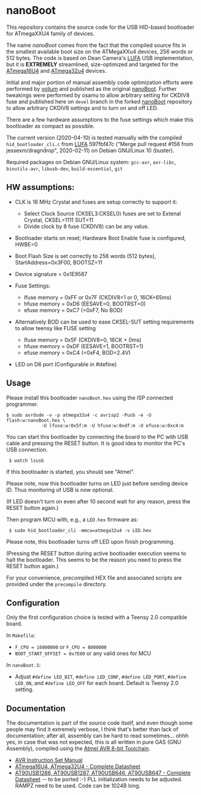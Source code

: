 # nanoBoot

<!-- not used by osamu: [![Build Status](https://travis-ci.org/volium/nanoBoot.svg?branch=master)](https://travis-ci.org/volium/nanoBoot) -->

This repository contains the source code for the USB HID-based bootloader for ATmegaXXU4 family of devices.

The name *nanoBoot* comes from the fact that the compiled source fits in the smallest available boot size on the ATMegaXXu4 devices, 256 words or 512 bytes. The code is based on Dean Camera's [LUFA](https://github.com/abcminiuser/lufa) USB implementation, but it is **EXTREMELY** streamlined, size-optimized and targeted for the [ATmega16U4](http://www.atmel.com/devices/atmega16u4.aspx) and [ATmega32u4](http://www.atmel.com/devices/atmega32u4.aspx) devices.

Initial and major portion of manual assembly code optimization efforts were performed by [volium](https://github.com/volium) and published as the original [nanoBoot](https://github.com/volium/nanoBoot).  Further tweakings were performed by osamu to allow arbitrary setting for CKDIV8 fuse and published here on `devel` branch in the forked [nanoBoot](https://github.com/osamuaoki/nanoBoot) repository to allow arbitrary CKDIV8 settings and to turn on and off LED.

There are a few hardware assumptions to the fuse settings which make this bootloader as compact as possible.

<!-- It's very likely that a few sections can be rewritten to make it even smaller, and the ultimate goal is to support EEPROM programming as well, although that would require changes to the host code. -->

<!--The current version (commit #[5401f92](https://github.com/volium/nanoBoot/commit/5f84c0c44d78e907de869176c576855c8ba7a2f2)) is supported as-is in the 'hid_bootloader_loader.py' script that ships with [LUFA-151115](https://github.com/abcminiuser/lufa/releases/tag/LUFA-151115), and is exactly 508 bytes long.-->

<!-- The current version (2020-04-03) is supported as-is in the 'hid_bootloader_loader.py' script that ships with [LUFA-151115](https://github.com/abcminiuser/lufa/releases/tag/LUFA-151115), and is exactly 512 bytes long. -->

The current version (2020-04-10) is tested manually with the compiled `hid_bootloader_cli.c` from [LUFA](https://github.com/abcminiuser/lufa) 597fbf47c ("Merge pull request #156 from jessexm/dragndrop", 2020-02-11) on Debian GNU/Linux 10 (buster).

Required packages on Debian GNU/Linux system: `gcc-avr`, `avr-libc`, `binutils-avr`, `libusb-dev`, `build-essential`, `git`

## HW assumptions:

* CLK is 16 MHz Crystal and fuses are setup correctly to support it:
    * Select Clock Source (CKSEL3:CKSEL0) fuses are set to Extenal Crystal, CKSEL=1111 SUT=11
    * Divide clock by 8 fuse (CKDIV8) can be any value.
* Bootloader starts on reset; Hardware Boot Enable fuse is configured, HWBE=0
* Boot Flash Size is set correctly to 256 words (512 bytes), StartAddress=0x3F00, BOOTSZ=11
* Device signature = 0x1E9587

* Fuse Settings:
    * lfuse memory = 0xFF or 0x7F (CKDIV8=1 or 0, 16CK+65ms)
    * hfuse memory = 0xD6 (EESAVE=0, BOOTRST=0)
    * efuse memory = 0xC7 (=0xF7, No BOD)

* Alternatively BOD can be used to ease CKSEL-SUT setting requirements to
  allow teensy like FUSE setting
    * lfuse memory = 0x5F (CKDIV8=0, 16CK + 0ms)
    * hfuse memory = 0xDF (EESAVE=1, BOOTRST=1)
    * efuse memory = 0xC4 (=0xF4, BOD=2.4V)

* LED on D6 port (Configurable in #define)

## Usage

Please install this bootloader `nanoBoot.hex` using the ISP connected programmer.

```
$ sudo avrdude -v -p atmega32u4 -c avrisp2 -Pusb -e -U flash:w:nanoBoot.hex \
             -U lfuse:w:0x5f:m -U hfuse:w:0xdf:m -U efuse:w:0xc4:m
```

You can start this bootloader by connecting the board to the PC with USB cable and pressing the RESET button.  It is good idea to monitor the PC's USB connection.

```
 $ watch lsusb
```

If this bootloader is started, you should see "Atmel".

Please note, now this bootloader turns on LED just before sending device ID.  Thus monitoring of USB is now optional.

(If LED doesn't turn on even after 10 second wait for any reason, press the RESET button again.)

Then program MCU with, e.g., a `LED.hex` firmware as:

```
 $ sudo hid_bootloader_cli -mmcu=atmega32u4 -v LED.hex
```
Please note, this bootloader turns off LED upon finish programming.

(Pressing the RESET button during active bootloader execution seems to halt the bootloader.  This seems to be the reason you need to press the RESET button again.)

For your convenience, precompiled HEX file and associated scripts are provided under the `precompile` directory.

## Configuration

Only the first configuration choice is tested with a Teensy 2.0 compatible board.

In `Makefile`:

* `F_CPU = 16000000` or `F_CPU = 8000000`
* `BOOT_START_OFFSET = 0x7E00` or any valid ones for MCU

In `nanoBoot.S`:

* Adjust `#define LED_BIT`, `#define LED_CONF`, `#define LED_PORT`, `#define LED_ON`, and `#define LED_OFF` for each board.  Default is Teensy 2.0 setting.

## Documentation

The documentation is part of the source code itself, and even though some people may find it extremely verbose, I think that's better than lack of documentation; after all, assembly can be hard to read sometimes... ohhh yes, in case that was not expected, this is all written in pure GAS (GNU Assembly), compiled using the [Atmel AVR 8-bit Toolchain](http://www.atmel.com/tools/atmelavrtoolchainforwindows.aspx).

 * [AVR Instruction Set Manual](http://ww1.microchip.com/downloads/en/devicedoc/atmel-0856-avr-instruction-set-manual.pdf)
 * [ATmega16U4, ATmega32U4 - Complete Datasheet](http://ww1.microchip.com/downloads/en/devicedoc/atmel-7766-8-bit-avr-atmega16u4-32u4_datasheet.pdf)
 * [AT90USB1286, AT90USB1287, AT90USB646, AT90USB647 - Complete Datasheet](http://ww1.microchip.com/downloads/en/DeviceDoc/doc7593.pdf) -- to be ported :-)  PLL initialization needs to be adjusted.  RAMPZ need to be used.  Code can be 1024B long.
